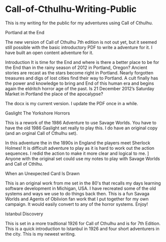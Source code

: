 Call-of-Cthulhu-Writing-Public
==============================

This is my writing for the public for my adventures using Call of Cthulhu.

Portland at the End

The new version of Call of Cthulhu 7th edition is not out yet, but it seemed still possible with the basic introductory PDF to write a adventure for it. I have built an open content adventure for it. 

Introduction
It is time for the End and where is there a better place to be for the End than in the rainy season of 2012 in Portland, Oregon? Ancient stories are recast as the stars become right in Portland. Nearly forgotten treasures and digs of lost cities find their way to Portland. A cult finally has the power and knowledge to bring and End of this human era and begins again the eldritch horror age of the past. Is 21 December 2012’s Saturday Market in Portland the place of the apocalypse?

The docx is my current version. I update the PDF once in a while.

Gaslight The Yorkshore Horrors

This is a rework of the 1986 Adventure to use Savage Worlds. You have to have the old 1986 Gaslight set really to play this.
I do have an original copy (and an orginal Call of Cthulhu set).

In this adventure the in the 1890s in England the players meet Sherlock Holmes! It is difficult adventure to play as it is 
hard to work out the action sequences. I redid the action to make it more clear and logical to me. ]
Anyone with the original set could use my notes to play with Savage Worlds and Call of Cthlhu.

When an Unexpected Card Is Drawn

This is an original work from me set in the 80's that recalls my days learning software development in Michigan, USA.
I have recreated some of the old systems and ways we use to do things back then.
This is a fun Savaga Worlds and Agents of Oblivion fan work that I put together for my own campaign.
It would easily convert to any of the horror systems. Enjoy! 

Istanbul Discovery 

This is set in a more tradtional 1926 for Call of Cthulhu and is for 7th Edition.
This is a quick introduction to Istanbul in 1926 and four short adventurers in the city. 
This is my newest writing.
